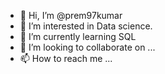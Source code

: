 - 👋 Hi, I’m @prem97kumar
- 👀 I’m interested in Data science.
- 🌱 I’m currently learning SQL
- 💞️ I’m looking to collaborate on ...
- 📫 How to reach me ...

<!---
prem97kumar/prem97kumar is a ✨ special ✨ repository because its `README.md` (this file) appears on your GitHub profile.
You can click the Preview link to take a look at your changes.
--->
